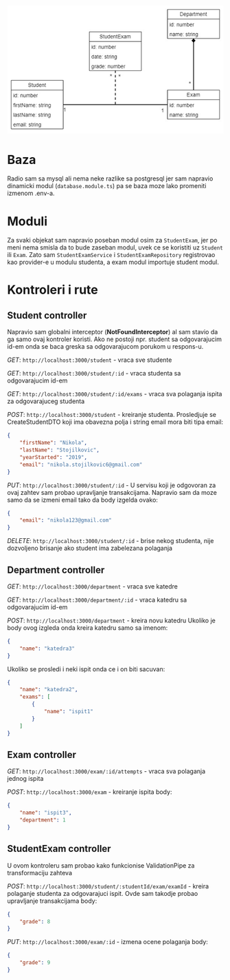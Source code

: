 
<center>


![dijagram klasa](./dijagram-klasa.jpg)


</center>


# Baza

Radio sam sa mysql ali nema neke razlike sa postgresql jer sam napravio dinamicki modul (`database.module.ts`) pa
se baza moze lako promeniti izmenom .env-a.

# Moduli

Za svaki objekat sam napravio poseban modul osim za `StudentExam`, jer po meni nema smisla da to bude zaseban modul, uvek ce se koristiti uz `Student` ili `Exam`. Zato sam `StudentExamService` i `StudentExamRepository` registrovao kao provider-e u modulu studenta, a exam modul importuje student modul.

# Kontroleri i rute

## Student controller

Napravio sam globalni interceptor (**NotFoundInterceptor**) al sam stavio da ga samo ovaj kontroler koristi. Ako ne postoji npr. student sa odgovarajucim id-em onda se baca greska sa odgovarajucom porukom u respons-u.

*GET*: `http://localhost:3000/student` - vraca sve studente

*GET*: `http://localhost:3000/student/:id` - vraca studenta sa odgovarajucim id-em

*GET*: `http://localhost:3000/student/:id/exams` - vraca sva polaganja ispita za odgovarajuceg studenta

*POST*: `http://localhost:3000/student` - kreiranje studenta. Prosledjuje se CreateStudentDTO koji ima obavezna polja i string email mora biti tipa email:
```json
{
    "firstName": "Nikola",
    "lastName": "Stojilkovic",
    "yearStarted": "2019",
    "email": "nikola.stojilkovic6@gmail.com"
}
```

*PUT*: `http://localhost:3000/student/:id` - U servisu koji je odgovoran za ovaj zahtev sam probao upravljanje transakcijama. Napravio sam da moze samo da se izmeni email tako da body izgelda ovako:
```json
{
    "email": "nikola123@gmail.com"
}
```
*DELETE*: `http://localhost:3000/student/:id` - brise nekog studenta, nije dozvoljeno brisanje ako student ima zabelezana polaganja

## Department controller

*GET*: `http://localhost:3000/department` - vraca sve katedre

*GET*: `http://localhost:3000/department/:id` - vraca katedru sa odgovarajucim id-em

*POST*: `http://localhost:3000/department` - kreira novu katedru
Ukoliko je body ovog izgleda onda kreira katedru samo sa imenom:
```json
{
    "name": "katedra3"
}
```
Ukoliko se prosledi i neki ispit onda ce i on biti sacuvan:
```json
{
    "name": "katedra2",
    "exams": [
        {
            "name": "ispit1"
        }
    ]
}
```

## Exam controller

*GET*: `http://localhost:3000/exam/:id/attempts` - vraca sva polaganja jednog ispita

*POST*: `http://localhost:3000/exam` - kreiranje ispita
body:
```json
{
    "name": "ispit3",
    "department": 1
}
```

## StudentExam controller
U ovom kontroleru sam probao kako funkcionise ValidationPipe za transformaciju zahteva

*POST*: `http://localhost:3000/student/:studentId/exam/examId` - kreira polaganje studenta za odgovarajuci ispit. Ovde sam takodje probao upravljanje transakcijama
body: 
```json
{
    "grade": 8
}
```

*PUT*: `http://localhost:3000/exam/:id` - izmena ocene polaganja
body:
```json
{
    "grade": 9
}
```

